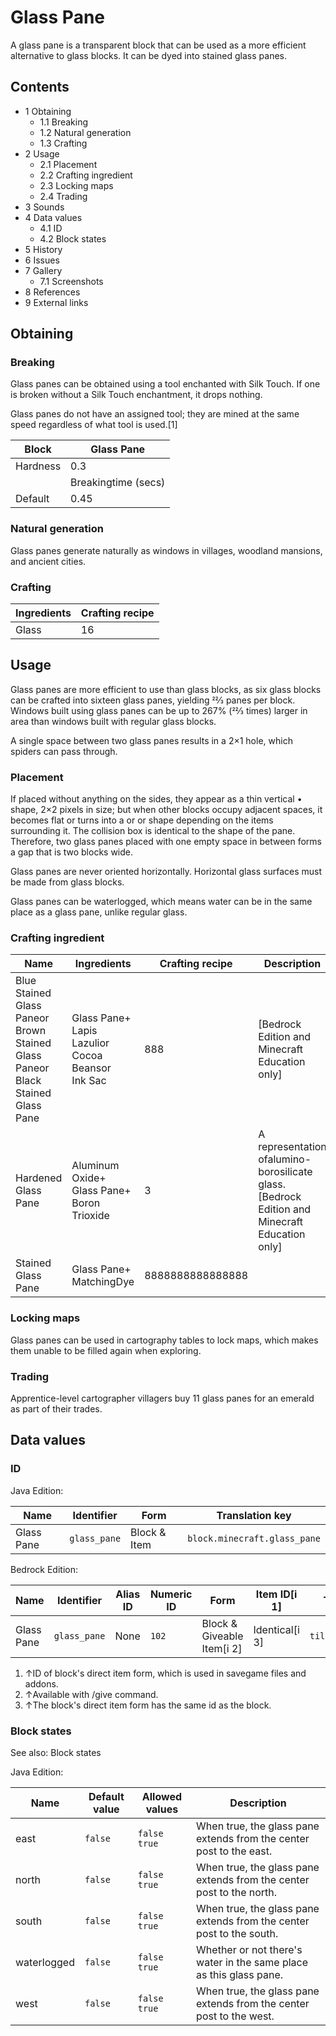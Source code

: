 # Glass Pane
A glass pane is a transparent block that can be used as a more efficient alternative to glass blocks. It can be dyed into stained glass panes.

## Contents
- 1 Obtaining
	- 1.1 Breaking
	- 1.2 Natural generation
	- 1.3 Crafting
- 2 Usage
	- 2.1 Placement
	- 2.2 Crafting ingredient
	- 2.3 Locking maps
	- 2.4 Trading
- 3 Sounds
- 4 Data values
	- 4.1 ID
	- 4.2 Block states
- 5 History
- 6 Issues
- 7 Gallery
	- 7.1 Screenshots
- 8 References
- 9 External links

## Obtaining
### Breaking
Glass panes can be obtained using a tool enchanted with Silk Touch. If one is broken without a Silk Touch enchantment, it drops nothing.

Glass panes do not have an assigned tool; they are mined at the same speed regardless of what tool is used.[1]

| Block    | Glass Pane          |
|----------|---------------------|
| Hardness | 0.3                 |
|          | Breakingtime (secs) |
| Default  | 0.45                |

### Natural generation
Glass panes generate naturally as windows in villages, woodland mansions, and ancient cities.

### Crafting
| Ingredients | Crafting recipe |
|-------------|-----------------|
| Glass       | 16              |

## Usage
Glass panes are more efficient to use than glass blocks, as six glass blocks can be crafted into sixteen glass panes, yielding 22⁄3 panes per block. Windows built using glass panes can be up to 267% (22⁄3 times) larger in area than windows built with regular glass blocks.

A single space between two glass panes results in a 2×1 hole, which spiders can pass through.
### Placement
If placed without anything on the sides, they appear as a thin vertical • shape, 2×2 pixels in size; but when other blocks occupy adjacent spaces, it becomes flat or turns into a  or  or  shape depending on the items surrounding it. The collision box is identical to the shape of the pane. Therefore, two glass panes placed with one empty space in between forms a gap that is two blocks wide.

Glass panes are never oriented horizontally. Horizontal glass surfaces must be made from glass blocks.

Glass panes can be waterlogged, which means water can be in the same place as a glass pane, unlike regular glass.

### Crafting ingredient
| Name                                                                                  | Ingredients                                                  | Crafting recipe  | Description                                                                                    |
|---------------------------------------------------------------------------------------|--------------------------------------------------------------|------------------|------------------------------------------------------------------------------------------------|
| Blue Stained Glass Paneor<br/>Brown Stained Glass Paneor<br/>Black Stained Glass Pane | Glass Pane+<br/>Lapis Lazulior<br/>Cocoa Beansor<br/>Ink Sac | 888              | ‌[Bedrock Edition and Minecraft Education  only]                                               |
| Hardened Glass Pane                                                                   | Aluminum Oxide+<br/>Glass Pane+<br/>Boron Trioxide           | 3                | A representation ofalumino-borosilicate glass.‌[Bedrock Edition and Minecraft Education  only] |
| Stained Glass Pane                                                                    | Glass Pane+<br/>MatchingDye                                  | 8888888888888888 |                                                                                                |

### Locking maps
Glass panes can be used in cartography tables to lock maps, which makes them unable to be filled again when exploring.

### Trading
Apprentice-level cartographer villagers buy 11 glass panes for an emerald as part of their trades.

## Data values
### ID
Java Edition:

| Name       | Identifier   | Form         | Translation key              |
|------------|--------------|--------------|------------------------------|
| Glass Pane | `glass_pane` | Block & Item | `block.minecraft.glass_pane` |

Bedrock Edition:

| Name       | Identifier   | Alias ID | Numeric ID | Form                       | Item ID[i 1]   | Translation key        |
|------------|--------------|----------|------------|----------------------------|----------------|------------------------|
| Glass Pane | `glass_pane` | None     | `102`      | Block & Giveable Item[i 2] | Identical[i 3] | `tile.glass_pane.name` |

1. ↑ID of block's direct item form, which is used in savegame files and addons.
2. ↑Available with /give command.
3. ↑The block's direct item form has the same id as the block.

### Block states
See also: Block states

Java Edition:

| Name        | Default value | Allowed values     | Description                                                          |
|-------------|---------------|--------------------|----------------------------------------------------------------------|
| east        | `false`       | `false`<br/>`true` | When true, the glass pane extends from the center post to the east.  |
| north       | `false`       | `false`<br/>`true` | When true, the glass pane extends from the center post to the north. |
| south       | `false`       | `false`<br/>`true` | When true, the glass pane extends from the center post to the south. |
| waterlogged | `false`       | `false`<br/>`true` | Whether or not there's water in the same place as this glass pane.   |
| west        | `false`       | `false`<br/>`true` | When true, the glass pane extends from the center post to the west.  |



